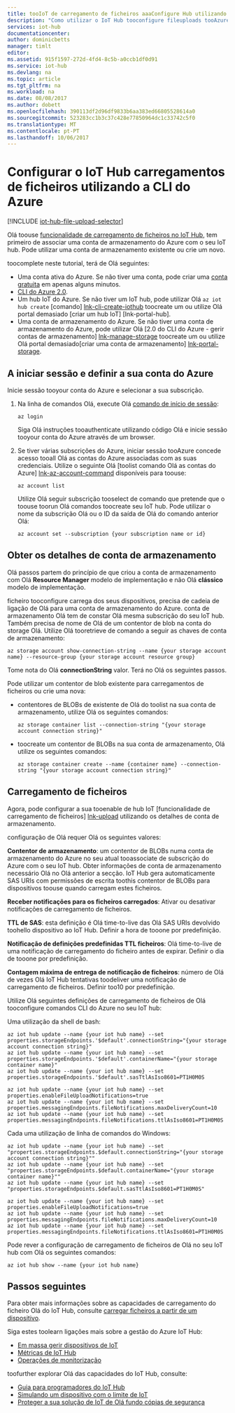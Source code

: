 ```yaml
---
title: tooIoT de carregamento de ficheiros aaaConfigure Hub utilizando a CLI do Azure (az.py) | Microsoft Docs
description: "Como utilizar o IoT Hub tooconfigure fileuploads tooAzure Olá plataforma Azure CLI 2.0 (az.py)."
services: iot-hub
documentationcenter: 
author: dominicbetts
manager: timlt
editor: 
ms.assetid: 915f1597-272d-4fd4-8c5b-a0ccb1df0d91
ms.service: iot-hub
ms.devlang: na
ms.topic: article
ms.tgt_pltfrm: na
ms.workload: na
ms.date: 08/08/2017
ms.author: dobett
ms.openlocfilehash: 390113df2d96df9833b6aa383ed66805528614a0
ms.sourcegitcommit: 523283cc1b3c37c428e77850964dc1c33742c5f0
ms.translationtype: MT
ms.contentlocale: pt-PT
ms.lasthandoff: 10/06/2017
---
```

# <a name="configure-iot-hub-file-uploads-using-azure-cli"></a>Configurar o IoT Hub carregamentos de ficheiros utilizando a CLI do Azure

[!INCLUDE [iot-hub-file-upload-selector](../../includes/iot-hub-file-upload-selector.md)]

Olá toouse [funcionalidade de carregamento de ficheiros no IoT Hub][lnk-upload], tem primeiro de associar uma conta de armazenamento do Azure com o seu IoT hub. Pode utilizar uma conta de armazenamento existente ou crie um novo.

toocomplete neste tutorial, terá de Olá seguintes:

* Uma conta ativa do Azure. Se não tiver uma conta, pode criar uma [conta gratuita][lnk-free-trial] em apenas alguns minutos.
* [CLI do Azure 2.0][lnk-CLI-install].
* Um hub IoT do Azure. Se não tiver um IoT hub, pode utilizar Olá `az iot hub create` [comando] [ lnk-cli-create-iothub] toocreate um ou utilize Olá portal demasiado [criar um hub IoT] [Ink-portal-hub].
* Uma conta de armazenamento do Azure. Se não tiver uma conta de armazenamento do Azure, pode utilizar Olá [2.0 do CLI do Azure - gerir contas de armazenamento] [ lnk-manage-storage] toocreate um ou utilize Olá portal demasiado[criar uma conta de armazenamento] [lnk-portal-storage].

## <a name="sign-in-and-set-your-azure-account"></a>A iniciar sessão e definir a sua conta do Azure

Inicie sessão tooyour conta do Azure e selecionar a sua subscrição.

1. Na linha de comandos Olá, execute Olá [comando de início de sessão][lnk-login-command]:

    ```azurecli
    az login
    ```

    Siga Olá instruções tooauthenticate utilizando código Olá e inicie sessão tooyour conta do Azure através de um browser.

1. Se tiver várias subscrições do Azure, iniciar sessão tooAzure concede acesso tooall Olá as contas do Azure associadas com as suas credenciais. Utilize o seguinte Olá [toolist comando Olá as contas do Azure] [ lnk-az-account-command] disponíveis para toouse:

    ```azurecli
    az account list
    ```

    Utilize Olá seguir subscrição tooselect de comando que pretende que o toouse toorun Olá comandos toocreate seu IoT hub. Pode utilizar o nome da subscrição Olá ou o ID da saída de Olá do comando anterior Olá:

    ```azurecli
    az account set --subscription {your subscription name or id}
    ```

## <a name="retrieve-your-storage-account-details"></a>Obter os detalhes de conta de armazenamento

Olá passos partem do princípio de que criou a conta de armazenamento com Olá **Resource Manager** modelo de implementação e não Olá **clássico** modelo de implementação.

ficheiro tooconfigure carrega dos seus dispositivos, precisa de cadeia de ligação de Olá para uma conta de armazenamento do Azure. conta de armazenamento Olá tem de constar Olá mesma subscrição do seu IoT hub. Também precisa de nome de Olá de um contentor de blob na conta do storage Olá. Utilize Olá tooretrieve de comando a seguir as chaves de conta de armazenamento:

```azurecli
az storage account show-connection-string --name {your storage account name} --resource-group {your storage account resource group}
```

Tome nota do Olá **connectionString** valor. Terá no Olá os seguintes passos.

Pode utilizar um contentor de blob existente para carregamentos de ficheiros ou crie uma nova:

* contentores de BLOBs de existente de Olá do toolist na sua conta de armazenamento, utilize Olá os seguintes comandos:

    ```azurecli
    az storage container list --connection-string "{your storage account connection string}"
    ```

* toocreate um contentor de BLOBs na sua conta de armazenamento, Olá utilize os seguintes comandos:

    ```azurecli
    az storage container create --name {container name} --connection-string "{your storage account connection string}"
    ```

## <a name="file-upload"></a>Carregamento de ficheiros

Agora, pode configurar a sua tooenable de hub IoT [funcionalidade de carregamento de ficheiros] [ lnk-upload] utilizando os detalhes de conta de armazenamento.

configuração de Olá requer Olá os seguintes valores:

**Contentor de armazenamento**: um contentor de BLOBs numa conta de armazenamento do Azure no seu atual tooassociate de subscrição do Azure com o seu IoT hub. Obter informações de conta de armazenamento necessário Olá no Olá anterior a secção. IoT Hub gera automaticamente SAS URIs com permissões de escrita toothis contentor de BLOBs para dispositivos toouse quando carregam estes ficheiros.

**Receber notificações para os ficheiros carregados**: Ativar ou desativar notificações de carregamento de ficheiros.

**TTL de SAS**: esta definição é Olá time-to-live das Olá SAS URIs devolvido toohello dispositivo ao IoT Hub. Definir a hora de tooone por predefinição.

**Notificação de definições predefinidas TTL ficheiros**: Olá time-to-live de uma notificação de carregamento do ficheiro antes de expirar. Definir o dia de tooone por predefinição.

**Contagem máxima de entrega de notificação de ficheiros**: número de Olá de vezes Olá IoT Hub tentativas toodeliver uma notificação de carregamento de ficheiros. Definir too10 por predefinição.

Utilize Olá seguintes definições de carregamento de ficheiros de Olá tooconfigure comandos CLI do Azure no seu IoT hub:

Uma utilização da shell de bash:

```azurecli
az iot hub update --name {your iot hub name} --set properties.storageEndpoints.'$default'.connectionString="{your storage account connection string}"
az iot hub update --name {your iot hub name} --set properties.storageEndpoints.'$default'.containerName="{your storage container name}"
az iot hub update --name {your iot hub name} --set properties.storageEndpoints.'$default'.sasTtlAsIso8601=PT1H0M0S

az iot hub update --name {your iot hub name} --set properties.enableFileUploadNotifications=true
az iot hub update --name {your iot hub name} --set properties.messagingEndpoints.fileNotifications.maxDeliveryCount=10
az iot hub update --name {your iot hub name} --set properties.messagingEndpoints.fileNotifications.ttlAsIso8601=PT1H0M0S
```

Cada uma utilização de linha de comandos do Windows:

```azurecli
az iot hub update --name {your iot hub name} --set "properties.storageEndpoints.$default.connectionString="{your storage account connection string}""
az iot hub update --name {your iot hub name} --set "properties.storageEndpoints.$default.containerName="{your storage container name}""
az iot hub update --name {your iot hub name} --set "properties.storageEndpoints.$default.sasTtlAsIso8601=PT1H0M0S"

az iot hub update --name {your iot hub name} --set properties.enableFileUploadNotifications=true
az iot hub update --name {your iot hub name} --set properties.messagingEndpoints.fileNotifications.maxDeliveryCount=10
az iot hub update --name {your iot hub name} --set properties.messagingEndpoints.fileNotifications.ttlAsIso8601=PT1H0M0S
```

Pode rever a configuração de carregamento de ficheiros de Olá no seu IoT hub com Olá os seguintes comandos:

```azurecli
az iot hub show --name {your iot hub name}
```

## <a name="next-steps"></a>Passos seguintes

Para obter mais informações sobre as capacidades de carregamento do ficheiro Olá do IoT Hub, consulte [carregar ficheiros a partir de um dispositivo][lnk-upload].

Siga estes toolearn ligações mais sobre a gestão do Azure IoT Hub:

* [Em massa gerir dispositivos de IoT][lnk-bulk]
* [Métricas de IoT Hub][lnk-metrics]
* [Operações de monitorização][lnk-monitor]

toofurther explorar Olá das capacidades do IoT Hub, consulte:

* [Guia para programadores do IoT Hub][lnk-devguide]
* [Simulando um dispositivo com o limite de IoT][lnk-iotedge]
* [Proteger a sua solução de IoT de Olá fundo cópias de segurança][lnk-securing]

[13]: ./media/iot-hub-configure-file-upload/file-upload-settings.png
[14]: ./media/iot-hub-configure-file-upload/file-upload-container-selection.png
[15]: ./media/iot-hub-configure-file-upload/file-upload-selected-container.png

[lnk-upload]: iot-hub-devguide-file-upload.md

[lnk-bulk]: iot-hub-bulk-identity-mgmt.md
[lnk-metrics]: iot-hub-metrics.md
[lnk-monitor]: iot-hub-operations-monitoring.md

[lnk-devguide]: iot-hub-devguide.md
[lnk-iotedge]: iot-hub-linux-iot-edge-simulated-device.md
[lnk-securing]: iot-hub-security-ground-up.md


[lnk-free-trial]: https://azure.microsoft.com/pricing/free-trial/
[lnk-CLI-install]: https://docs.microsoft.com/cli/azure/install-az-cli2
[lnk-login-command]: https://docs.microsoft.com/cli/azure/get-started-with-az-cli2
[lnk-az-account-command]: https://docs.microsoft.com/cli/azure/account
[lnk-az-register-command]: https://docs.microsoft.com/cli/azure/provider
[lnk-az-addcomponent-command]: https://docs.microsoft.com/cli/azure/component
[lnk-az-resource-command]: https://docs.microsoft.com/cli/azure/resource
[lnk-az-iot-command]: https://docs.microsoft.com/cli/azure/iot
[lnk-iot-pricing]: https://azure.microsoft.com/pricing/details/iot-hub/
[lnk-manage-storage]:../storage/common/storage-azure-cli.md#manage-storage-accounts
[lnk-portal-storage]:../storage/common/storage-create-storage-account.md
[lnk-cli-create-iothub]: https://docs.microsoft.com/cli/azure/iot/hub#create